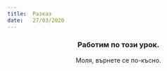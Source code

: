 ```yaml
---
title:  Разказ
date:   27/03/2020
---
```


### <center>Работим по този урок.</center>
<center>Моля, върнете се по-късно.</center>